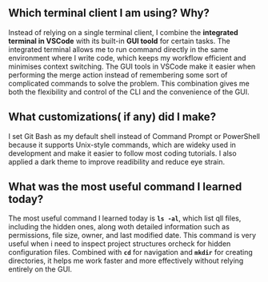 ## Which terminal client I am using? Why?
Instead of relying on a single terminal client, I combine the **integrated terminal in VSCode** with its built-in **GUI toold** for certain tasks. The integrated terminal allows me to run command directly in the same environment where I write code, which keeps my workflow efficient and minimises context switching. The GUI tools in VSCode make it easier when performing the merge action instead of remembering some sort of complicated commands to solve the problem. This combination gives me both the flexibility and control of the CLI and the convenience of the GUI.

## What customizations( if any) did I make?
I set Git Bash as my default shell instead of Command Prompt or PowerShell because it supports Unix-style commands, which are  wideky used in development and make it easier to follow most coding tutorials. I also applied a dark theme to improve readibility and reduce eye strain.

## What was the most useful command I learned today?
The most useful command I learned today is **`ls -al`**, which list qll files, including the hidden ones, along woth detailed information such as permissions, file size, owner, and last modified date. This command is very useful when i need to inspect project structures orcheck for hidden configuration files. Combined with **`cd`** for navigation and **`mkdir`** for creating directories, it helps me work faster and more effectively without relying entirely on the GUI.